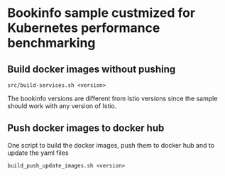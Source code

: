 # Bookinfo sample custmized for Kubernetes performance benchmarking

## Build docker images without pushing
```
src/build-services.sh <version>
```

The bookinfo versions are different from Istio versions since the sample should work with any version of Istio.

## Push docker images to docker hub
One script to build the docker images, push them to docker hub and to update the yaml files
```
build_push_update_images.sh <version>
```
